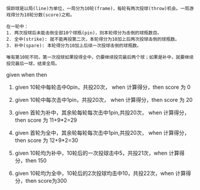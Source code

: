 

```
保龄球是以局(line)为单位，一局分为10轮(frame)，每轮有两次投球(throw)机会。一局游戏得分为10轮分数(score)之和。

在一轮中：
1. 两次投球后未能击倒全部10个球瓶(pin)，则本轮得分为击倒的球瓶数目。
2. 全中(strike): 就不能再投第二次，本轮得分为10加上后两次投球击倒的球瓶数。
3. 补中(spare): 本轮得分为10加上后续一次投球击倒的球瓶数。

唯有第10轮不同，第一次投球如果投得全中，仍要继续投完最后两个球；如果是补中，就要继续投完最后一球，结束全局。
```
given when then
1. given 10轮中每轮击中0pin，共投20次， when 计算得分，then score 为 0
2. given 10轮中每次击中1pin，共投20次， when 计算得分，then score 为 20

3. given 首轮为补中，其余轮每轮每次击中1pin,共投20次， when 计算得分，then score 为 11+9*2=29
4. given 首轮为全中，其余轮每轮每次击中1pin,共投20次， when 计算得分，then score 为 12+9*2=30

5. given 10轮均为补中，10轮后的一次投球击中5，共投21次，when 计算得分，then 150
6. given 10轮均为全中，10轮后的2次投球均击中10，共投22次，when 计算得分，then score为300
